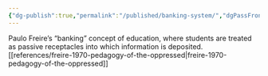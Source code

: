 ```yaml
---
{"dg-publish":true,"permalink":"/published/banking-system/","dgPassFrontmatter":true,"noteIcon":""}
---
```


Paulo Freire’s “banking” concept of education, where students are treated as passive receptacles into which information is deposited.
[[references/freire-1970-pedagogy-of-the-oppressed\|freire-1970-pedagogy-of-the-oppressed]]